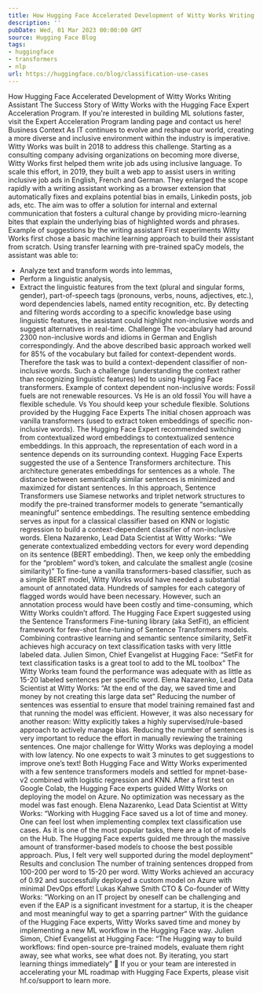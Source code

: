 ```yaml
---
title: How Hugging Face Accelerated Development of Witty Works Writing Assistant
description: ''
pubDate: Wed, 01 Mar 2023 00:00:00 GMT
source: Hugging Face Blog
tags:
- huggingface
- transformers
- nlp
url: https://huggingface.co/blog/classification-use-cases
---
```


How Hugging Face Accelerated Development of Witty Works Writing Assistant
The Success Story of Witty Works with the Hugging Face Expert Acceleration Program.
If you're interested in building ML solutions faster, visit the Expert Acceleration Program landing page and contact us here!
Business Context
As IT continues to evolve and reshape our world, creating a more diverse and inclusive environment within the industry is imperative. Witty Works was built in 2018 to address this challenge. Starting as a consulting company advising organizations on becoming more diverse, Witty Works first helped them write job ads using inclusive language. To scale this effort, in 2019, they built a web app to assist users in writing inclusive job ads in English, French and German. They enlarged the scope rapidly with a writing assistant working as a browser extension that automatically fixes and explains potential bias in emails, Linkedin posts, job ads, etc. The aim was to offer a solution for internal and external communication that fosters a cultural change by providing micro-learning bites that explain the underlying bias of highlighted words and phrases.
Example of suggestions by the writing assistant
First experiments
Witty Works first chose a basic machine learning approach to build their assistant from scratch. Using transfer learning with pre-trained spaCy models, the assistant was able to:
- Analyze text and transform words into lemmas,
- Perform a linguistic analysis,
- Extract the linguistic features from the text (plural and singular forms, gender), part-of-speech tags (pronouns, verbs, nouns, adjectives, etc.), word dependencies labels, named entity recognition, etc.
By detecting and filtering words according to a specific knowledge base using linguistic features, the assistant could highlight non-inclusive words and suggest alternatives in real-time.
Challenge
The vocabulary had around 2300 non-inclusive words and idioms in German and English correspondingly. And the above described basic approach worked well for 85% of the vocabulary but failed for context-dependent words. Therefore the task was to build a context-dependent classifier of non-inclusive words. Such a challenge (understanding the context rather than recognizing linguistic features) led to using Hugging Face transformers.
Example of context dependent non-inclusive words:
Fossil fuels are not renewable resources. Vs He is an old fossil
You will have a flexible schedule. Vs You should keep your schedule flexible.
Solutions provided by the Hugging Face Experts
The initial chosen approach was vanilla transformers (used to extract token embeddings of specific non-inclusive words). The Hugging Face Expert recommended switching from contextualized word embeddings to contextualized sentence embeddings. In this approach, the representation of each word in a sentence depends on its surrounding context.
Hugging Face Experts suggested the use of a Sentence Transformers architecture. This architecture generates embeddings for sentences as a whole. The distance between semantically similar sentences is minimized and maximized for distant sentences.
In this approach, Sentence Transformers use Siamese networks and triplet network structures to modify the pre-trained transformer models to generate “semantically meaningful” sentence embeddings.
The resulting sentence embedding serves as input for a classical classifier based on KNN or logistic regression to build a context-dependent classifier of non-inclusive words.
Elena Nazarenko, Lead Data Scientist at Witty Works:
“We generate contextualized embedding vectors for every word depending on its
sentence (BERT embedding). Then, we keep only the embedding for the “problem”
word’s token, and calculate the smallest angle (cosine similarity)”
To fine-tune a vanilla transformers-based classifier, such as a simple BERT model, Witty Works would have needed a substantial amount of annotated data. Hundreds of samples for each category of flagged words would have been necessary. However, such an annotation process would have been costly and time-consuming, which Witty Works couldn’t afford.
The Hugging Face Expert suggested using the Sentence Transformers Fine-tuning library (aka SetFit), an efficient framework for few-shot fine-tuning of Sentence Transformers models. Combining contrastive learning and semantic sentence similarity, SetFit achieves high accuracy on text classification tasks with very little labeled data.
Julien Simon, Chief Evangelist at Hugging Face:
“SetFit for text classification tasks is a great tool to add to the ML toolbox”
The Witty Works team found the performance was adequate with as little as 15-20 labeled sentences per specific word.
Elena Nazarenko, Lead Data Scientist at Witty Works:
“At the end of the day, we saved time and money by not creating this large data set”
Reducing the number of sentences was essential to ensure that model training remained fast and that running the model was efficient. However, it was also necessary for another reason: Witty explicitly takes a highly supervised/rule-based approach to actively manage bias. Reducing the number of sentences is very important to reduce the effort in manually reviewing the training sentences.
One major challenge for Witty Works was deploying a model with low latency. No one expects to wait 3 minutes to get suggestions to improve one’s text! Both Hugging Face and Witty Works experimented with a few sentence transformers models and settled for mpnet-base-v2 combined with logistic regression and KNN.
After a first test on Google Colab, the Hugging Face experts guided Witty Works on deploying the model on Azure. No optimization was necessary as the model was fast enough.
Elena Nazarenko, Lead Data Scientist at Witty Works:
“Working with Hugging Face saved us a lot of time and money.
One can feel lost when implementing complex text classification use cases.
As it is one of the most popular tasks, there are a lot of models on the Hub.
The Hugging Face experts guided me through the massive amount of transformer-based
models to choose the best possible approach.
Plus, I felt very well supported during the model deployment”
Results and conclusion
The number of training sentences dropped from 100-200 per word to 15-20 per word. Witty Works achieved an accuracy of 0.92 and successfully deployed a custom model on Azure with minimal DevOps effort!
Lukas Kahwe Smith CTO & Co-founder of Witty Works:
“Working on an IT project by oneself can be challenging and even if
the EAP is a significant investment for a startup, it is the cheaper
and most meaningful way to get a sparring partner“
With the guidance of the Hugging Face experts, Witty Works saved time and money by implementing a new ML workflow in the Hugging Face way.
Julien Simon, Chief Evangelist at Hugging Face:
“The Hugging way to build workflows:
find open-source pre-trained models,
evaluate them right away,
see what works, see what does not.
By iterating, you start learning things immediately”
🤗 If you or your team are interested in accelerating your ML roadmap with Hugging Face Experts, please visit hf.co/support to learn more.